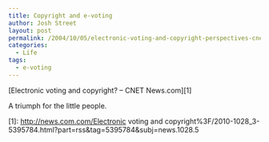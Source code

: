 ```yaml
---
title: Copyright and e-voting
author: Josh Street
layout: post
permalink: /2004/10/05/electronic-voting-and-copyright-perspectives-cnet-newscom/
categories:
  - Life
tags:
  - e-voting
---
```

[Electronic voting and copyright? &#8211; CNET News.com][1]

A triumph for the little people.

 [1]: http://news.com.com/Electronic voting and copyright%3F/2010-1028_3-5395784.html?part=rss&tag=5395784&subj=news.1028.5